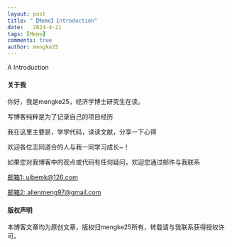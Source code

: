 ```yaml
---
layout: post
title: "【Memo】Introduction"
date:   2024-4-21
tags: [Memo]
comments: true
author: mengke25
---
```


A Introduction

<!-- more -->

#### 关于我

你好，我是mengke25，经济学博士研究生在读。

写博客纯粹是为了记录自己的项目经历

我在这里主要是，学学代码，读读文献，分享一下心得

欢迎各位志同道合的人与我一同学习成长~！

如果您对我博客中的观点或代码有任何疑问，欢迎您通过邮件与我联系

[邮箱1: uibemk@126.com](uibemk@126.com)  

[邮箱2: allenmeng97@gmail.com](allenmeng97@gmail.com)

#### 版权声明

本博客文章均为原创文章，版权归mengke25所有，转载请与我联系获得授权许可。


